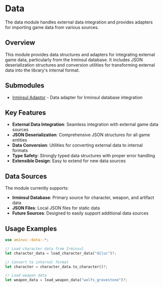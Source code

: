 # Data

The data module handles external data integration and provides adapters for importing game data from various sources.

## Overview

This module provides data structures and adapters for integrating external game data, particularly from the Irminsul database. It includes JSON deserialization structures and conversion utilities for transforming external data into the library's internal format.

## Submodules

- [Irminsul Adaptor](./irminsul_adaptor.md) - Data adapter for Irminsul database integration

## Key Features

- **External Data Integration**: Seamless integration with external game data sources
- **JSON Deserialization**: Comprehensive JSON structures for all game entities
- **Data Conversion**: Utilities for converting external data to internal formats
- **Type Safety**: Strongly typed data structures with proper error handling
- **Extensible Design**: Easy to extend for new data sources

## Data Sources

The module currently supports:

- **Irminsul Database**: Primary source for character, weapon, and artifact data
- **JSON Files**: Local JSON files for static data
- **Future Sources**: Designed to easily support additional data sources

## Usage Examples

```rust
use aminus::data::*;

// Load character data from Irminsul
let character_data = load_character_data("diluc")?;

// Convert to internal format
let character = character_data.to_character()?;

// Load weapon data
let weapon_data = load_weapon_data("wolfs_gravestone")?;
``` 